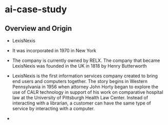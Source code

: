 # ai-case-study

## Overview and Origin 

* LexisNexis

* It was incorporated in 1970 in New York

* The company is currently owned by RELX. The company that became LexisNexis was founded in the UK in 1818 by Henry Butterworth

* LexisNexis is the first information services company created to bring end users and computers together. The story begins in Western Pennsylvania in 1956 when attorney John Horty began to explore the use of CALR technology in support of his work on comparative hospital law at the University of Pittsburgh Health Law Center. Instead of interacting with a librarian, a customer can have the same type of service by interacting with a computer. 

*   
